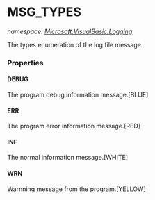 ﻿# MSG_TYPES
_namespace: <a href="#" onClick="load('/docs/Microsoft.VisualBasic.Logging/index.md')">Microsoft.VisualBasic.Logging</a>_

The types enumeration of the log file message.




### Properties

#### DEBUG
The program debug information message.[BLUE]
#### ERR
The program error information message.[RED]
#### INF
The normal information message.[WHITE]
#### WRN
Warnning message from the program.[YELLOW]
